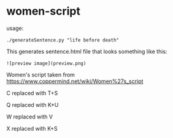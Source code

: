 # women-script
usage:

    ./generateSentence.py "life before death"

This generates sentence.html file that looks something like this:

    ![preview image](preview.png)

Women's script taken from https://www.coppermind.net/wiki/Women%27s_script

C replaced with T+S

Q replaced with K+U

W replaced with V

X replaced with K+S


